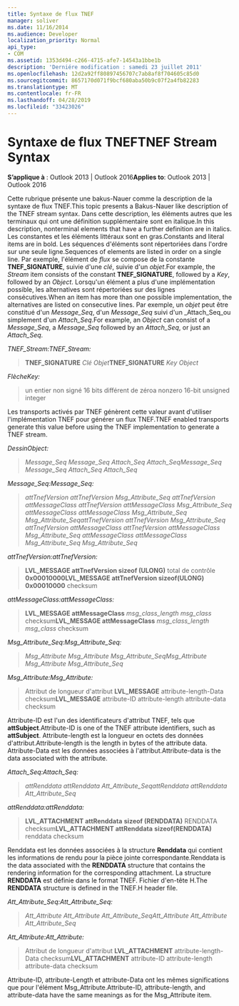 ```yaml
---
title: Syntaxe de flux TNEF
manager: soliver
ms.date: 11/16/2014
ms.audience: Developer
localization_priority: Normal
api_type:
- COM
ms.assetid: 1353d494-c266-4715-afe7-14543a1bbe1b
description: 'Derniére modification : samedi 23 juillet 2011'
ms.openlocfilehash: 12d2a92ff80897456707c7ab8af8f704605c85d0
ms.sourcegitcommit: 8657170d071f9bcf680aba50b9c07f2a4fb82283
ms.translationtype: MT
ms.contentlocale: fr-FR
ms.lasthandoff: 04/28/2019
ms.locfileid: "33423026"
---
```

# <a name="tnef-stream-syntax"></a><span data-ttu-id="bb11a-103">Syntaxe de flux TNEF</span><span class="sxs-lookup"><span data-stu-id="bb11a-103">TNEF Stream Syntax</span></span>

  
  
<span data-ttu-id="bb11a-104">**S’applique à** : Outlook 2013 | Outlook 2016</span><span class="sxs-lookup"><span data-stu-id="bb11a-104">**Applies to**: Outlook 2013 | Outlook 2016</span></span> 
  
<span data-ttu-id="bb11a-105">Cette rubrique présente une bakus-Nauer comme la description de la syntaxe de flux TNEF.</span><span class="sxs-lookup"><span data-stu-id="bb11a-105">This topic presents a Bakus-Nauer like description of the TNEF stream syntax.</span></span> <span data-ttu-id="bb11a-106">Dans cette description, les éléments autres que les terminaux qui ont une définition supplémentaire sont en italique.</span><span class="sxs-lookup"><span data-stu-id="bb11a-106">In this description, nonterminal elements that have a further definition are in italics.</span></span> <span data-ttu-id="bb11a-107">Les constantes et les éléments littéraux sont en gras.</span><span class="sxs-lookup"><span data-stu-id="bb11a-107">Constants and literal items are in bold.</span></span> <span data-ttu-id="bb11a-108">Les séquences d'éléments sont répertoriées dans l'ordre sur une seule ligne.</span><span class="sxs-lookup"><span data-stu-id="bb11a-108">Sequences of elements are listed in order on a single line.</span></span> <span data-ttu-id="bb11a-109">Par exemple, l'élément de _flux_ se compose de la constante **TNEF_SIGNATURE**, suivie d'une _clé_, suivie d'un _objet_.</span><span class="sxs-lookup"><span data-stu-id="bb11a-109">For example, the  _Stream_ item consists of the constant **TNEF_SIGNATURE**, followed by a  _Key_, followed by an  _Object_.</span></span> <span data-ttu-id="bb11a-110">Lorsqu'un élément a plus d'une implémentation possible, les alternatives sont répertoriées sur des lignes consécutives.</span><span class="sxs-lookup"><span data-stu-id="bb11a-110">When an item has more than one possible implementation, the alternatives are listed on consecutive lines.</span></span> <span data-ttu-id="bb11a-111">Par exemple, un _objet_ peut être constitué d'un _Message_Seq_, d'un _Message_Seq_ suivi d'un _Attach_Seq_ou simplement d'un _Attach_Seq_.</span><span class="sxs-lookup"><span data-stu-id="bb11a-111">For example, an  _Object_ can consist of a  _Message_Seq_, a  _Message_Seq_ followed by an  _Attach_Seq_, or just an  _Attach_Seq_.</span></span>
  
 <span data-ttu-id="bb11a-112">_TNEF_Stream:_</span><span class="sxs-lookup"><span data-stu-id="bb11a-112">_TNEF_Stream:_</span></span>
  
> <span data-ttu-id="bb11a-113">**TNEF_SIGNATURE** _Clé_ _Objet_</span><span class="sxs-lookup"><span data-stu-id="bb11a-113">**TNEF_SIGNATURE** _Key_ _Object_</span></span>
    
 <span data-ttu-id="bb11a-114">_Flèche_</span><span class="sxs-lookup"><span data-stu-id="bb11a-114">_Key:_</span></span>
  
> <span data-ttu-id="bb11a-115">un entier non signé 16 bits différent de zéro</span><span class="sxs-lookup"><span data-stu-id="bb11a-115">a nonzero 16-bit unsigned integer</span></span>
    
<span data-ttu-id="bb11a-116">Les transports activés par TNEF génèrent cette valeur avant d'utiliser l'implémentation TNEF pour générer un flux TNEF.</span><span class="sxs-lookup"><span data-stu-id="bb11a-116">TNEF enabled transports generate this value before using the TNEF implementation to generate a TNEF stream.</span></span>
  
 <span data-ttu-id="bb11a-117">_Dessin_</span><span class="sxs-lookup"><span data-stu-id="bb11a-117">_Object:_</span></span>
  
>  <span data-ttu-id="bb11a-118">_Message_Seq Message_Seq Attach_Seq Attach_Seq_</span><span class="sxs-lookup"><span data-stu-id="bb11a-118">_Message_Seq Message_Seq Attach_Seq Attach_Seq_</span></span>
    
 <span data-ttu-id="bb11a-119">_Message_Seq:_</span><span class="sxs-lookup"><span data-stu-id="bb11a-119">_Message_Seq:_</span></span>
  
>  <span data-ttu-id="bb11a-120">_attTnefVersion attTnefVersion Msg_Attribute_Seq attTnefVersion attMessageClass attTnefVersion attMessageClass Msg_Attribute_Seq attMessageClass attMessageClass Msg_Attribute_Seq Msg_Attribute_Seq_</span><span class="sxs-lookup"><span data-stu-id="bb11a-120">_attTnefVersion attTnefVersion Msg_Attribute_Seq attTnefVersion attMessageClass attTnefVersion attMessageClass Msg_Attribute_Seq attMessageClass attMessageClass Msg_Attribute_Seq Msg_Attribute_Seq_</span></span>
    
 <span data-ttu-id="bb11a-121">_attTnefVersion:_</span><span class="sxs-lookup"><span data-stu-id="bb11a-121">_attTnefVersion:_</span></span>
  
> <span data-ttu-id="bb11a-122">**LVL_MESSAGE attTnefVersion sizeof (ULONG)** total de contrôle **0x00010000**</span><span class="sxs-lookup"><span data-stu-id="bb11a-122">**LVL_MESSAGE attTnefVersion sizeof(ULONG)** **0x00010000** checksum</span></span> 
    
 <span data-ttu-id="bb11a-123">_attMessageClass:_</span><span class="sxs-lookup"><span data-stu-id="bb11a-123">_attMessageClass:_</span></span>
  
> <span data-ttu-id="bb11a-124">**LVL_MESSAGE attMessageClass** _msg_class_length msg_class_ checksum</span><span class="sxs-lookup"><span data-stu-id="bb11a-124">**LVL_MESSAGE attMessageClass** _msg_class_length msg_class_ checksum</span></span> 
    
 <span data-ttu-id="bb11a-125">_Msg_Attribute_Seq:_</span><span class="sxs-lookup"><span data-stu-id="bb11a-125">_Msg_Attribute_Seq:_</span></span>
  
>  <span data-ttu-id="bb11a-126">_Msg_Attribute Msg_Attribute Msg_Attribute_Seq_</span><span class="sxs-lookup"><span data-stu-id="bb11a-126">_Msg_Attribute Msg_Attribute Msg_Attribute_Seq_</span></span>
    
 <span data-ttu-id="bb11a-127">_Msg_Attribute:_</span><span class="sxs-lookup"><span data-stu-id="bb11a-127">_Msg_Attribute:_</span></span>
  
> <span data-ttu-id="bb11a-128">Attribut de longueur d'attribut **LVL_MESSAGE** attribute-length-Data checksum</span><span class="sxs-lookup"><span data-stu-id="bb11a-128">**LVL_MESSAGE** attribute-ID attribute-length attribute-data checksum</span></span> 
    
<span data-ttu-id="bb11a-129">Attribute-ID est l'un des identificateurs d'attribut TNEF, tels que **attSubject**.</span><span class="sxs-lookup"><span data-stu-id="bb11a-129">Attribute-ID is one of the TNEF attribute identifiers, such as **attSubject**.</span></span> <span data-ttu-id="bb11a-130">Attribute-length est la longueur en octets des données d'attribut.</span><span class="sxs-lookup"><span data-stu-id="bb11a-130">Attribute-length is the length in bytes of the attribute data.</span></span> <span data-ttu-id="bb11a-131">Attribute-Data est les données associées à l'attribut.</span><span class="sxs-lookup"><span data-stu-id="bb11a-131">Attribute-data is the data associated with the attribute.</span></span>
  
 <span data-ttu-id="bb11a-132">_Attach_Seq:_</span><span class="sxs-lookup"><span data-stu-id="bb11a-132">_Attach_Seq:_</span></span>
  
>  <span data-ttu-id="bb11a-133">_attRenddata attRenddata Att_Attribute_Seq_</span><span class="sxs-lookup"><span data-stu-id="bb11a-133">_attRenddata attRenddata Att_Attribute_Seq_</span></span>
    
 <span data-ttu-id="bb11a-134">_attRenddata:_</span><span class="sxs-lookup"><span data-stu-id="bb11a-134">_attRenddata:_</span></span>
  
> <span data-ttu-id="bb11a-135">**LVL_ATTACHMENT attRenddata** **sizeof (RENDDATA)** RENDDATA checksum</span><span class="sxs-lookup"><span data-stu-id="bb11a-135">**LVL_ATTACHMENT attRenddata** **sizeof(RENDDATA)** renddata checksum</span></span> 
    
<span data-ttu-id="bb11a-136">Renddata est les données associées à la structure **Renddata** qui contient les informations de rendu pour la pièce jointe correspondante.</span><span class="sxs-lookup"><span data-stu-id="bb11a-136">Renddata is the data associated with the **RENDDATA** structure that contains the rendering information for the corresponding attachment.</span></span> <span data-ttu-id="bb11a-137">La structure **RENDDATA** est définie dans le format TNEF. Fichier d'en-tête H.</span><span class="sxs-lookup"><span data-stu-id="bb11a-137">The **RENDDATA** structure is defined in the TNEF.H header file.</span></span> 
  
 <span data-ttu-id="bb11a-138">_Att_Attribute_Seq:_</span><span class="sxs-lookup"><span data-stu-id="bb11a-138">_Att_Attribute_Seq:_</span></span>
  
>  <span data-ttu-id="bb11a-139">_Att_Attribute Att_Attribute Att_Attribute_Seq_</span><span class="sxs-lookup"><span data-stu-id="bb11a-139">_Att_Attribute Att_Attribute Att_Attribute_Seq_</span></span>
    
 <span data-ttu-id="bb11a-140">_Att_Attribute:_</span><span class="sxs-lookup"><span data-stu-id="bb11a-140">_Att_Attribute:_</span></span>
  
> <span data-ttu-id="bb11a-141">Attribut de longueur d'attribut **LVL_ATTACHMENT** attribute-length-Data checksum</span><span class="sxs-lookup"><span data-stu-id="bb11a-141">**LVL_ATTACHMENT** attribute-ID attribute-length attribute-data checksum</span></span> 
    
<span data-ttu-id="bb11a-142">Attribute-ID, attribute-Length et attribute-Data ont les mêmes significations que pour l'élément Msg_Attribute.</span><span class="sxs-lookup"><span data-stu-id="bb11a-142">Attribute-ID, attribute-length, and attribute-data have the same meanings as for the Msg_Attribute item.</span></span>
  

